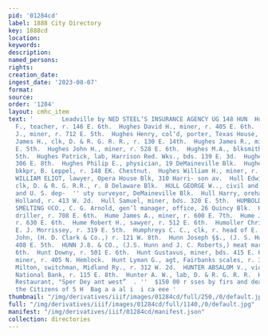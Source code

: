 ```yaml
---
pid: '01284cd'
label: 1888 City Directory
key: 1888cd
location: 
keywords: 
description: 
named_persons: 
rights: 
creation_date: 
ingest_date: '2023-08-07'
format: 
source: 
order: '1284'
layout: cmhc_item
text: '        Leadville by NED STEEL’S INSURANCE AGENCY UG 148 HUN  Hughes David
  F., teacher, r. 146 E. 6th.  Hughes David H., miner, r. 405 E. 6th.  Hughes Frank
  J., miner, r. 712 E. 5th.  Hughes Henry, col’d, porter, Texas House, r. 122 W. 3d.  Hughes
  James H., clk, D. & R. G. R. R., r. 130 E. 14th.  Hughes James R., miner, r. 712
  E. 5th.  Hughes John H., miner, r. 528 E. 6th.  Hughes M.A., blksmith, r. 222 E.
  5th.  Hughes Patrick, lab, Harrison Red. Wks., bds. 139 E. 3d.  Hughes Peter, r.
  306 E. 8th.  Hughes Philip E., physician, 19 DeMaineville Blk.  Hughes Thomas B.,
  bkkpr, B. Leppel, r. 148 EK. Chestnut.  Hughes William H., miner, r. 405 i 6th.  HUGO
  WILLIAM ELIOT, lawyer, Opera House Blk, 310 Harri- son av.  Hull Edwin W.., ticket
  clk, D. & R. G. R.R., r. 8 Delaware Blk.  HULL GEORGE W.., civil and mining engineer
  and U. S. dep-  '' uty surveyor, DeMaineville Blk.  Hull Harry, orehauler, T. D.
  Holland, r. 413 W. 2d.  Hull Samuel, miner, bds. 320 E. 5th.  HUMBOLDT MINING AND
  SMELTING ©CO., C. G. Arnold, gen’l manager, office, 26 Quincy Blk.  Hume Fred. M.,
  driller, r. 708 E. 6th.  Hume James A., miner, r. 600 E. 7th.  Hume John C., miner,
  r. 630 E. 6th.  Hume Robert H., sawyer, r. 512 E. 6th.  Humoller Christ., cigarmkr,
  E. J. Morrissey, r. 319 E. 5th.  Humphreys C. C., clk, r. head of E. 7th.  Humphreys
  John, (H. D. Clark & Co.,) r. 121 W. 8th.  Hunn Joseph §$., (J. S. Hunn & Co.) r.
  408 E. 5th.  HUNN J.8. & CO., (J.S. Hunn and J. C. Roberts,) meat market, 428 E.
  6th.  Hunt Downy, r. 501 E. 6th.  Hunt Gustavus, miner, bds. 415 E. 6th.  Hunt Lawrence,
  miner, r. 405 N. Hemlock.  Hunt Lyman G., agt, Fairbanks scales, r. 324 W. Elm.  Hunt
  Milton, switchman, Midland Ry., r. 312 W. 2d.  HUNTER ABSALOM V., vice-pres’t, Carbonate
  National Bank, r. 115 E. 8th.  Hunter A. W., lab, D. & R. G. R. R.  Hayhurst’s Com’!
  Restaurant, "Sper Dey ant west”  . ''  $150 00 r sses by firs and death, paid to
  the Citizens of 5 H  Bag a a al i  i ca eee '
thumbnail: "/img/derivatives/iiif/images/01284cd/full/250,/0/default.jpg"
full: "/img/derivatives/iiif/images/01284cd/full/1140,/0/default.jpg"
manifest: "/img/derivatives/iiif/01284cd/manifest.json"
collection: directories
---
```

